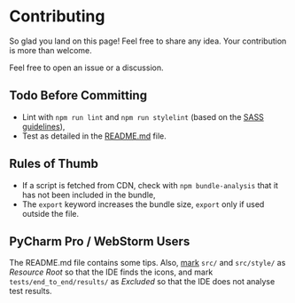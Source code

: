 # Contributing

So glad you land on this page! Feel free to share any idea. Your contribution is more than welcome.

Feel free to open an issue or a discussion.

## Todo Before Committing

-   Lint with `npm run lint` and `npm run stylelint` (based on the [SASS guidelines](https://github.com/bjankord/stylelint-config-sass-guidelines/blob/main/index.js)),
-   Test as detailed in the [README.md](README.md) file.

## Rules of Thumb

-   If a script is fetched from CDN, check with `npm bundle-analysis` that it has not been included in the bundle,
-   The `export` keyword increases the bundle size, `export` only if used outside the file.

## PyCharm Pro / WebStorm Users

The README.md file contains some tips. Also, [mark](https://www.jetbrains.com/help/webstorm/configuring-project-structure.html) `src/` and `src/style/` as _Resource Root_ so that the IDE finds the icons, and mark `tests/end_to_end/results/` as _Excluded_ so that the IDE does not analyse test results.
